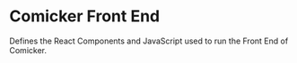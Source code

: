 # Comicker Front End

Defines the React Components and JavaScript used to run the Front End of Comicker.
